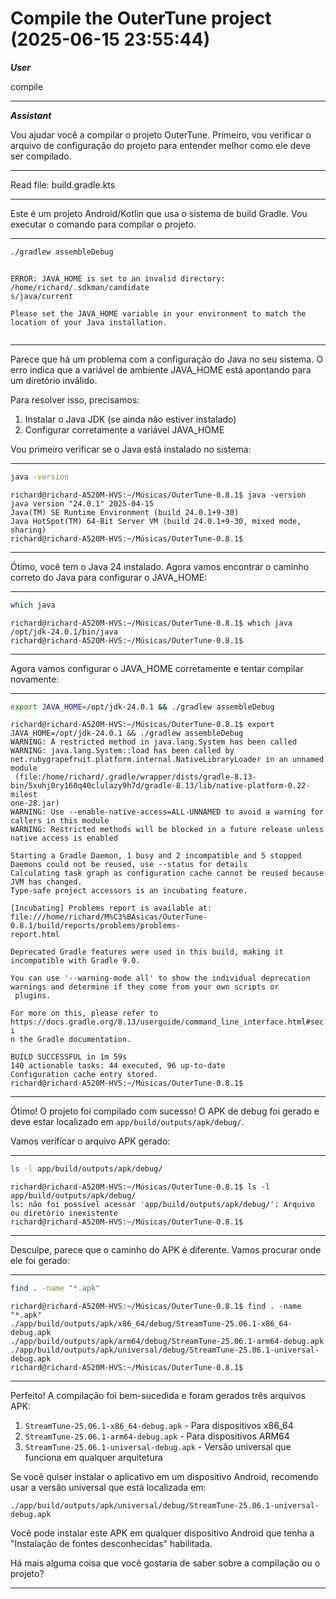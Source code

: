<!-- Generated by SpecStory -->

# Compile the OuterTune project (2025-06-15 23:55:44)

_**User**_

compile

---

_**Assistant**_

Vou ajudar você a compilar o projeto OuterTune. Primeiro, vou verificar o arquivo de configuração do projeto para entender melhor como ele deve ser compilado.

---

Read file: build.gradle.kts

---

Este é um projeto Android/Kotlin que usa o sistema de build Gradle. Vou executar o comando para compilar o projeto.

---

```bash
./gradlew assembleDebug
```

```

ERROR: JAVA_HOME is set to an invalid directory: /home/richard/.sdkman/candidate
s/java/current

Please set the JAVA_HOME variable in your environment to match the
location of your Java installation.


```

---

Parece que há um problema com a configuração do Java no seu sistema. O erro indica que a variável de ambiente JAVA_HOME está apontando para um diretório inválido.

Para resolver isso, precisamos:
1. Instalar o Java JDK (se ainda não estiver instalado)
2. Configurar corretamente a variável JAVA_HOME

Vou primeiro verificar se o Java está instalado no sistema:

---

```bash
java -version
```

```
richard@richard-A520M-HVS:~/Músicas/OuterTune-0.8.1$ java -version
java version "24.0.1" 2025-04-15
Java(TM) SE Runtime Environment (build 24.0.1+9-30)
Java HotSpot(TM) 64-Bit Server VM (build 24.0.1+9-30, mixed mode, sharing)
richard@richard-A520M-HVS:~/Músicas/OuterTune-0.8.1$
```

---

Ótimo, você tem o Java 24 instalado. Agora vamos encontrar o caminho correto do Java para configurar o JAVA_HOME:

---

```bash
which java
```

```
richard@richard-A520M-HVS:~/Músicas/OuterTune-0.8.1$ which java
/opt/jdk-24.0.1/bin/java
richard@richard-A520M-HVS:~/Músicas/OuterTune-0.8.1$
```

---

Agora vamos configurar o JAVA_HOME corretamente e tentar compilar novamente:

---

```bash
export JAVA_HOME=/opt/jdk-24.0.1 && ./gradlew assembleDebug
```

```
richard@richard-A520M-HVS:~/Músicas/OuterTune-0.8.1$ export JAVA_HOME=/opt/jdk-24.0.1 && ./gradlew assembleDebug
WARNING: A restricted method in java.lang.System has been called
WARNING: java.lang.System::load has been called by net.rubygrapefruit.platform.internal.NativeLibraryLoader in an unnamed module
 (file:/home/richard/.gradle/wrapper/dists/gradle-8.13-bin/5xuhj0ry160q40clulazy9h7d/gradle-8.13/lib/native-platform-0.22-milest
one-28.jar)
WARNING: Use --enable-native-access=ALL-UNNAMED to avoid a warning for callers in this module
WARNING: Restricted methods will be blocked in a future release unless native access is enabled

Starting a Gradle Daemon, 1 busy and 2 incompatible and 5 stopped Daemons could not be reused, use --status for details
Calculating task graph as configuration cache cannot be reused because JVM has changed.
Type-safe project accessors is an incubating feature.

[Incubating] Problems report is available at: file:///home/richard/M%C3%BAsicas/OuterTune-0.8.1/build/reports/problems/problems-
report.html

Deprecated Gradle features were used in this build, making it incompatible with Gradle 9.0.

You can use '--warning-mode all' to show the individual deprecation warnings and determine if they come from your own scripts or
 plugins.

For more on this, please refer to https://docs.gradle.org/8.13/userguide/command_line_interface.html#sec:command_line_warnings i
n the Gradle documentation.

BUILD SUCCESSFUL in 1m 59s
140 actionable tasks: 44 executed, 96 up-to-date
Configuration cache entry stored.
richard@richard-A520M-HVS:~/Músicas/OuterTune-0.8.1$
```

---

Ótimo! O projeto foi compilado com sucesso! O APK de debug foi gerado e deve estar localizado em `app/build/outputs/apk/debug/`.

Vamos verificar o arquivo APK gerado:

---

```bash
ls -l app/build/outputs/apk/debug/
```

```
richard@richard-A520M-HVS:~/Músicas/OuterTune-0.8.1$ ls -l app/build/outputs/apk/debug/
ls: não foi possível acessar 'app/build/outputs/apk/debug/': Arquivo ou diretório inexistente
richard@richard-A520M-HVS:~/Músicas/OuterTune-0.8.1$
```

---

Desculpe, parece que o caminho do APK é diferente. Vamos procurar onde ele foi gerado:

---

```bash
find . -name "*.apk"
```

```
richard@richard-A520M-HVS:~/Músicas/OuterTune-0.8.1$ find . -name "*.apk"
./app/build/outputs/apk/x86_64/debug/StreamTune-25.06.1-x86_64-debug.apk
./app/build/outputs/apk/arm64/debug/StreamTune-25.06.1-arm64-debug.apk
./app/build/outputs/apk/universal/debug/StreamTune-25.06.1-universal-debug.apk
richard@richard-A520M-HVS:~/Músicas/OuterTune-0.8.1$
```

---

Perfeito! A compilação foi bem-sucedida e foram gerados três arquivos APK:

1. `StreamTune-25.06.1-x86_64-debug.apk` - Para dispositivos x86_64
2. `StreamTune-25.06.1-arm64-debug.apk` - Para dispositivos ARM64
3. `StreamTune-25.06.1-universal-debug.apk` - Versão universal que funciona em qualquer arquitetura

Se você quiser instalar o aplicativo em um dispositivo Android, recomendo usar a versão universal que está localizada em:
```
./app/build/outputs/apk/universal/debug/StreamTune-25.06.1-universal-debug.apk
```

Você pode instalar este APK em qualquer dispositivo Android que tenha a "Instalação de fontes desconhecidas" habilitada.

Há mais alguma coisa que você gostaria de saber sobre a compilação ou o projeto?

---

